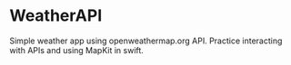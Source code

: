 # WeatherAPI
Simple weather app using openweathermap.org API. Practice interacting with APIs and using MapKit in swift.
